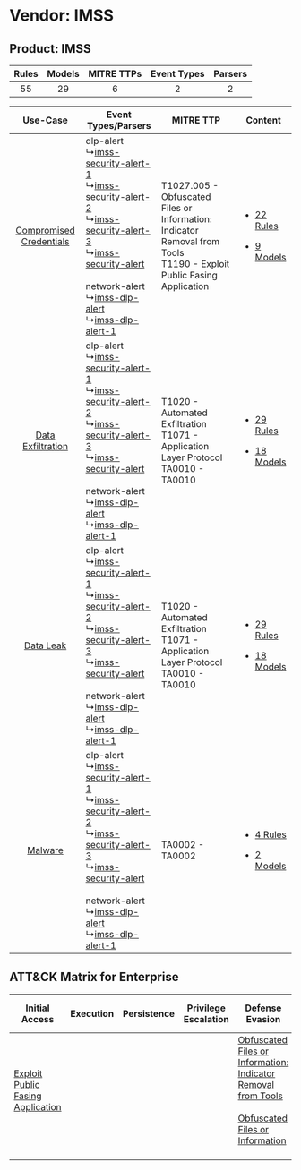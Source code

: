 Vendor: IMSS
============
Product: IMSS
-------------
| Rules | Models | MITRE TTPs | Event Types | Parsers |
|:-----:|:------:|:----------:|:-----------:|:-------:|
|  55   |   29   |     6      |      2      |    2    |

|    Use-Case    | Event Types/Parsers    | MITRE TTP    | Content    |
|:----:| ---- | ---- | ---- |
| [Compromised Credentials](../../../UseCases/uc_compromised_credentials.md) |  dlp-alert<br> ↳[imss-security-alert-1](Ps/pC_imsssecurityalert1.md)<br> ↳[imss-security-alert-2](Ps/pC_imsssecurityalert2.md)<br> ↳[imss-security-alert-3](Ps/pC_imsssecurityalert3.md)<br> ↳[imss-security-alert](Ps/pC_imsssecurityalert.md)<br><br> network-alert<br> ↳[imss-dlp-alert](Ps/pC_imssdlpalert.md)<br> ↳[imss-dlp-alert-1](Ps/pC_imssdlpalert1.md)<br> | T1027.005 - Obfuscated Files or Information: Indicator Removal from Tools<br>T1190 - Exploit Public Fasing Application<br> | [<ul><li>22 Rules</li></ul><ul><li>9 Models</li></ul>](RM/r_m_imss_imss_Compromised_Credentials.md) |
|       [Data Exfiltration](../../../UseCases/uc_data_exfiltration.md)       |  dlp-alert<br> ↳[imss-security-alert-1](Ps/pC_imsssecurityalert1.md)<br> ↳[imss-security-alert-2](Ps/pC_imsssecurityalert2.md)<br> ↳[imss-security-alert-3](Ps/pC_imsssecurityalert3.md)<br> ↳[imss-security-alert](Ps/pC_imsssecurityalert.md)<br><br> network-alert<br> ↳[imss-dlp-alert](Ps/pC_imssdlpalert.md)<br> ↳[imss-dlp-alert-1](Ps/pC_imssdlpalert1.md)<br> | T1020 - Automated Exfiltration<br>T1071 - Application Layer Protocol<br>TA0010 - TA0010<br>    | [<ul><li>29 Rules</li></ul><ul><li>18 Models</li></ul>](RM/r_m_imss_imss_Data_Exfiltration.md)      |
|    [Data Leak](../../../UseCases/uc_data_leak.md)    |  dlp-alert<br> ↳[imss-security-alert-1](Ps/pC_imsssecurityalert1.md)<br> ↳[imss-security-alert-2](Ps/pC_imsssecurityalert2.md)<br> ↳[imss-security-alert-3](Ps/pC_imsssecurityalert3.md)<br> ↳[imss-security-alert](Ps/pC_imsssecurityalert.md)<br><br> network-alert<br> ↳[imss-dlp-alert](Ps/pC_imssdlpalert.md)<br> ↳[imss-dlp-alert-1](Ps/pC_imssdlpalert1.md)<br> | T1020 - Automated Exfiltration<br>T1071 - Application Layer Protocol<br>TA0010 - TA0010<br>    | [<ul><li>29 Rules</li></ul><ul><li>18 Models</li></ul>](RM/r_m_imss_imss_Data_Leak.md)    |
|    [Malware](../../../UseCases/uc_malware.md)    |  dlp-alert<br> ↳[imss-security-alert-1](Ps/pC_imsssecurityalert1.md)<br> ↳[imss-security-alert-2](Ps/pC_imsssecurityalert2.md)<br> ↳[imss-security-alert-3](Ps/pC_imsssecurityalert3.md)<br> ↳[imss-security-alert](Ps/pC_imsssecurityalert.md)<br><br> network-alert<br> ↳[imss-dlp-alert](Ps/pC_imssdlpalert.md)<br> ↳[imss-dlp-alert-1](Ps/pC_imssdlpalert1.md)<br> | TA0002 - TA0002<br>    | [<ul><li>4 Rules</li></ul><ul><li>2 Models</li></ul>](RM/r_m_imss_imss_Malware.md)    |

ATT&CK Matrix for Enterprise
----------------------------
| Initial Access                                                                         | Execution | Persistence | Privilege Escalation | Defense Evasion                                                                                                                                                                                            | Credential Access | Discovery | Lateral Movement | Collection | Command and Control                                                             | Exfiltration                                                                | Impact |
| -------------------------------------------------------------------------------------- | --------- | ----------- | -------------------- | ---------------------------------------------------------------------------------------------------------------------------------------------------------------------------------------------------------- | ----------------- | --------- | ---------------- | ---------- | ------------------------------------------------------------------------------- | --------------------------------------------------------------------------- | ------ |
| [Exploit Public Fasing Application](https://attack.mitre.org/techniques/T1190)<br><br> |           |             |                      | [Obfuscated Files or Information: Indicator Removal from Tools](https://attack.mitre.org/techniques/T1027/005)<br><br>[Obfuscated Files or Information](https://attack.mitre.org/techniques/T1027)<br><br> |                   |           |                  |            | [Application Layer Protocol](https://attack.mitre.org/techniques/T1071)<br><br> | [Automated Exfiltration](https://attack.mitre.org/techniques/T1020)<br><br> |        |